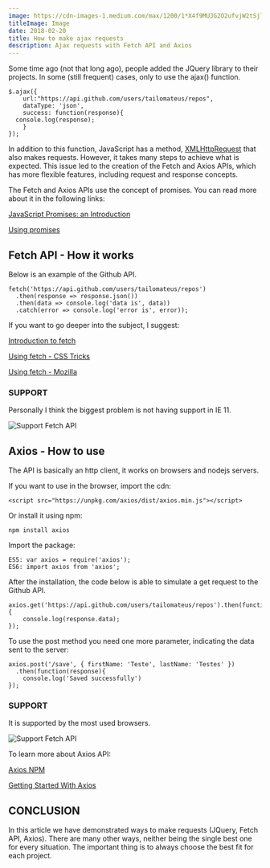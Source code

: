 ```yaml
---
image: https://cdn-images-1.medium.com/max/1200/1*X4f9MUJG2O2ufvjW2tSjlg.png
titleImage: Image
date: 2018-02-20
title: How to make ajax requests
description: Ajax requests with Fetch API and Axios
---
```


Some time ago (not that long ago), people added the JQuery library to their projects. In some (still frequent) cases, only to use the ajax() function.

```
$.ajax({
    url:"https://api.github.com/users/tailomateus/repos",
    dataType: 'json',
    success: function(response){
  console.log(response);
    }
});
```

In addition to this function, JavaScript has a method, [XMLHttpRequest](https://developer.mozilla.org/pt-BR/docs/Web/API/XMLHttpRequest) that also makes requests. However, it takes many steps to achieve what is expected. This issue led to the creation of the Fetch and Axios APIs, which has more flexible features, including request and response concepts.

The Fetch and Axios APIs use the concept of promises. You can read more about it in the following links:

[JavaScript Promises: an Introduction](https://developers.google.com/web/fundamentals/primers/promises)

[Using promises](https://developer.mozilla.org/en-US/docs/Web/JavaScript/Guide/Using_promises)

## Fetch API - How it works

Below is an example of the Github API.

```
fetch('https://api.github.com/users/tailomateus/repos')
  .then(response => response.json())
  .then(data => console.log('data is', data))
  .catch(error => console.log('error is', error));
```

If you want to go deeper into the subject, I suggest:

[Introduction to fetch](https://developers.google.com/web/updates/2015/03/introduction-to-fetch)

[Using fetch - CSS Tricks](https://css-tricks.com/using-fetch/)

[Using fetch - Mozilla](https://developer.mozilla.org/en-US/docs/Web/API/Fetch_API/Using_Fetch)

### SUPPORT

Personally I think the biggest problem is not having support in IE 11.

![Support Fetch API](https://tailomateus.github.io/images/support_fetch.png)


## Axios - How to use

The API is basically an http client, it works on browsers and nodejs servers. 

If you want to use in the browser, import the cdn:

```
<script src="https://unpkg.com/axios/dist/axios.min.js"></script>
```

Or install it using npm:

```
npm install axios
```

Import the package:

```
ES5: var axios = require('axios'); 
ES6: import axios from 'axios';
```

After the installation, the code below is able to simulate a get request to the Github API.


```
axios.get('https://api.github.com/users/tailomateus/repos').then(function(response){
    console.log(response.data); 
}); 
```

To use the post method you need one more parameter, indicating the data sent to the server:

```
axios.post('/save', { firstName: 'Teste', lastName: 'Testes' })
  .then(function(response){
    console.log('Saved successfully')
});
```

### SUPPORT

It is supported by the most used browsers.

![Support Fetch API](https://tailomateus.github.io/images/support_axios.png)

To learn more about Axios API:

[Axios NPM](https://www.npmjs.com/package/axios)

[Getting Started With Axios](https://medium.com/codingthesmartway-com-blog/getting-started-with-axios-166cb0035237)

## CONCLUSION

In this article we have demonstrated ways to make requests (JQuery, Fetch API, Axios). There are many other ways, neither being the single best one for every situation. The important thing is to always choose the best fit for each project.
